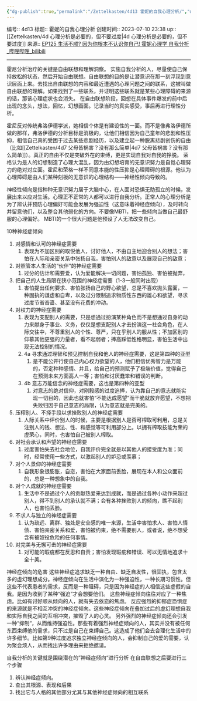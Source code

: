 ```yaml
---
{"dg-publish":true,"permalink":"/Zettelkasten/4d13 霍妮的自我心理分析/","dgPassFrontmatter":true}
---
```


编号:: 4d13
标题:: 霍妮的自我心理分析
创建时间:: 2023-07-10 23:38
up:: [[Zettelkasten/4d 心理分析是必要的，但不要过度\|4d 心理分析是必要的，但不要过度]]
来源:: [EP125 生活不顺? 因为你根本不认识你自己! 霍妮心理学 自我分析_哔哩哔哩_bilibili](https://www.bilibili.com/video/BV1ur4y1n7YA/?spm_id_from=333.999.0.0&vd_source=bcf798ace50733030b9c7e1fb6a3a349)

---

霍尼分析治疗的关键是自由联想和理解洞察。
实施自我分析的人，尽量使自己保持放松的状态，然后开始自由联想。自由联想的目的是让潜意识在那一刻浮现到意识层面上来。去找出自由联想的内容和最近遭遇的心理问题之间的联系，这被叫做自由联想的理解。如果找到了一些联系，并证明这些联系就是某些心理障碍的来源的话，那该心理症状也会消失。
在自由联想阶段，回想在具体事件爆发的前中后出现的念头，想法，回忆，幻想画面。记录当时的真实感受，事后再进行理性分析。

霍尼反对传统弗洛伊德学派，她相信个体是有建设性的一面。而不是像弗洛伊德所做的那样，弗洛伊德的分析目标是消极的，让他们相信因为自己童年的悲剧和性压抑，相信自己真的受困于过去某些悲剧经历，以及建立起一种脱离悲剧创伤的自由（比如[[Zettelkasten/4d7 父母皆祸害？没有那么简单\|4d7 父母皆祸害？没有那么简单]]）。真正的自由不仅是突破外在的束缚，更是实现自我对自我的挣脱。
荣格认为是人的幻想制造了心理大混乱，因为由幻想培育的无意识努力是自觉心理努力的绝对对立面。霍尼和荣格一样不同意本能的性压抑是心理障碍的根源。他认为心理障碍是由人们某种刻板的无意识的心理结构——神经性倾向导致的。

神经性倾向是指种种无意识努力居于大脑中心，在人面对恐惧无助孤立的时候，发展出来以应对生活。心理正不正常的人都可以进行自我分析。正常人的心理分析是为了辨认并预防心理偏好可能会发展为强迫性（这意味着神经症倾向），及时转向并留意他们，以及整合其他弱化的方向。不要像MBTI，把一些倾向当做自己最舒服的心理偏好。 MBTI的一个很大问题是他预设了人无法改变自己。

10种神经症倾向
1. 对感情和认可的神经症需要
	1. 表现为不加区别的取悦他人，讨好他人，不由自主地迎合别人的想法；害怕在人际和亲密关系中张扬自我，害怕别人的敌意以及展现自己的敌意；
2. 对照管本人生活的“伙伴”的神经症需要
	1. 过分的估计和需要爱，认为爱能解决一切问题，害怕孤独、害怕被抛弃，
3. 把自己的人生局限在狭小范围的神经症需要（1-3一般同时出现）
	1. 害怕提出任何要求、害怕张扬自己的野心欲望，总是不喜欢抛头露面，一种固执的谦虚和自卑，以及过分限制追求物质性东西的雄心和欲望，寻求过度节省吝啬、甚至没有花费的冲动。
4. 对权力的神经症需要
	1. 表现为支配别人的需要，只是想通过扮演某种角色而不是想通过自身的动力来献身于事业、义务，仅仅是想支配别人才去扮演这一社会角色，在人际交往中，不尊重别人的个性、尊严，只在乎别人的服从性；不加区别的仰慕其他更强的力量者，看不起弱者；捧高踩低性格明显，害怕生活中出现无法控制的情况。
	2. 4a 寻求通过理智和预见控制自我和他人的神经症需要，这是第四种的亚型
		1. 是不能公开行使自己内心权力欲望的人，他们相信优秀智力是万能的，否定种种感情、并且，给自己的预测赋予了极端价值，觉得自己在预测未来方面高人一等；害怕和讨厌蠢笨和错误的判断。
	3. 4b 意志万能信念的神经症需要，这也是第四种的亚型
		1. 对意志的绝对信仰，对刚毅感的过度追捧，认为靠自己的意志就能实现一切目的，因此也就害怕“不能达成愿望”而干脆就放弃愿望，不想把失败归因于自己意志的局限，认为意志就是完美的。
5. 压榨别人、不择手段以求挫败别人的神经症需要
	1. 人际关系中评价别人的时候，主要是根据别人是否可榨取可利用，总是关注别人的钱、想法、性、和感觉等可利用部分上。以拥有榨取技能为荣的虚荣心，同时，也害怕自己被别人榨取。
6. 对社会承认和声望的神经症需要
	1. 过度害怕失去社会地位，自我评价完全就是以其他人的接受度为准；同时，经常使用一些方式，以激起别人的妒忌或羡慕；
7. 对个人景仰的神经症需要
	1. 自我形象很膨胀，自恋，害怕在大家面前丢脸，展现在本人和公众面前的，总是一种想象中的自我。
8. 对个人成就的神经症需要
	1. 生活中不是通过个人的贡献热爱来达到成就，而是通过各种小动作来超过别人，得不到别人的承认就不满；会有各种挫败别人的倾向，瞧不起别人，也害怕丢脸。
9. 不求人与独立的神经症需要
	1. 认为疏远、离群、独处是安全感的唯一来源，生活中害怕求人、害怕人情债、害怕亲密关系和爱，害怕被约束，绝不需要别人，或者说，绝不想受含有被奴役危险的任何事情。
10. 对完美与无懈可击的神经症需要
	1. 对可能的瑕疵都在反思和自责；害怕发现瑕疵和错误、可以无情地追求十全十美。

神经症倾向的危害
这些神经症追求缺乏一种自由、缺乏自发性，很固执，包含太多的虚幻理想成分。神经症倾向在生活中演化为一种强迫性，一种长期习惯性。但这些不代表患者的需求，反而是一种阻碍，只是因为神经症的人相信这些虚假的自我。是因为收到了某种“强迫”才会想要他们。
这些神经症倾向往往对应了一种焦虑。比如有讨好顺从倾向的人，就有失去依恋的焦虑。
反应强烈的抑郁症恐惧症的来源就是不相互冲突的神经症倾向。这些神经症倾向在叠加过后的虚幻理想自我和实际自我之间的互相冲突，摧毁了人的心灵。
另外强烈的神经症倾向还会引发一种“抑制“，从而维持强迫性。那些有着强烈神经症倾向的人，其实并没有被任何东西束缚他的需求，只不过是自己在束缚自己。这造成了他们会去合理化生活中的许多细节。比如第9种过度追求独立神经症倾向的人，会抑制自己的爱的需要，认为聚会烦人，从而找出许多理由来拒绝邀请。

自我分析的关键就是围绕潜在的”神经症倾向“进行分析
在自由联想之后要进行三个步骤
1. 辨认神经症倾向。
2. 查出其根源、表现和后果
3. 找出它与人格的其他部分尤其与其他神经症倾向的相互联系

